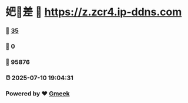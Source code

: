 # 妑🔭差 :link: https://z.zcr4.ip-ddns.com 
### :page_facing_up: [35](https://z.zcr4.ip-ddns.com/tag.html) 
### :speech_balloon: 0 
### :hibiscus: 95876 
### :alarm_clock: 2025-07-10 19:04:31 
### Powered by :heart: [Gmeek](https://github.com/Meekdai/Gmeek)
